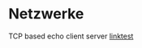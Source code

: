 # Netzwerke

TCP based echo client server [linktest](localhost:3000/de/resetPassword?resetToken=x3ydidwb0c3o5b9zbjmg3&email=sdf@sdf.com)
